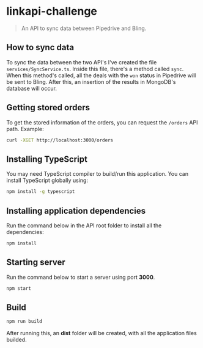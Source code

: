 # linkapi-challenge

> An API to sync data between Pipedrive and Bling.

## How to sync data

To sync the data between the two API's I've created the file `services/SyncService.ts`.
Inside this file, there's a method called `sync`. When this method's called, all the deals with the `won` status in Pipedrive will be sent to Bling. After this, an insertion of the results in MongoDB's database will occur.

## Getting stored orders

To get the stored information of the orders, you can request the `/orders` API path.
Example:

```bash
curl -XGET http://localhost:3000/orders
```

## Installing TypeScript

You may need TypeScript compiler to build/run this application. You can install TypeScript globally using:

```bash
npm install -g typescript
```

## Installing application dependencies

Run the command below in the API root folder to install all the dependencies:

```bash
npm install
```

## Starting server

Run the command below to start a server using port **3000**.

```bash
npm start
```

## Build

```bash
npm run build
```

After running this, an **dist** folder will be created, with all the application files builded.
